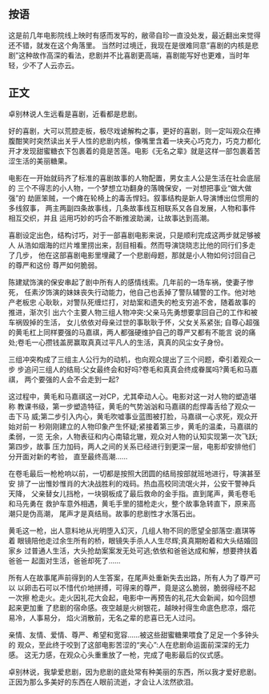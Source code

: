 ## 按语

这是前几年电影院线上映时有感而发写的，敝帚自珍一直没处发，最近翻出来觉得还不错，就发在这个角落里。
当然时过境迁，我现在是很难同意“喜剧的内核是悲剧”这种故作高深的看法，悲剧并不比喜剧更高端，喜剧能写好也更难，当时年轻，少不了人云亦云。

## 正文

卓别林说人生远看是喜剧，近看都是悲剧。</br>

好的喜剧，大可以荒腔走板，极尽戏谑解构之事，更好的喜剧，则一定叫观众在捧腹酣笑时突然读出关乎人性的悲剧内核，像嘴里含着一块夹心巧克力，巧克力都化开才发现甜蜜糖衣下包裹着的竟是苦莲。电影《无名之辈》就是这样一部包裹着苦涩生活的美丽糖果。

电影在一开始就码齐了标准的喜剧故事的人物配置，男女主人公是生活在社会底层的 三个不得志的小人物，一个梦想立功翻身的落魄保安，一对想把事业“做大做强”的 劫匪笨贼，一个瘫在轮椅上的毒舌悍妇。叙事结构是新人导演博出位惯用的多线叙事， 两主两副四条故事线，几条故事线互相联系又各自发展，人物和事件相互交织，并且 运用巧妙的巧合不断推波助澜，让故事达到高潮。

喜剧设定出色，结构讨巧，对于一部喜剧电影来说，只是顺利完成这两步就足够被人 从浩如烟海的烂片堆里捞出来，刮目相看。然而导演饶晓志比他的同行们多走了几步， 他在这部喜剧电影里埋藏了一个悲剧母题，那就是小人物如何讨回自己的尊严和这份 尊严如何脆弱。

陈建斌饰演的保安串起了剧中所有人的感情线索。几年前的一场车祸，使妻子惨死， 任素汐饰演的妹妹丧失行动能力，他自己也丢掉了警队辅警的工作。他对地产老板忠 心耿耿，对警队死缠烂打，对劫案和遗失的枪支穷追不舍，随着故事的推进，渐次引 出六个主要人物三组人物冲突:父亲马先勇想要拿回自己的工作和被车祸毁掉的生活， 女儿依依对母亲过世的事耿耿于怀，父女关系紧张; 自尊心超强的黄毛杠上同样要强的马嘉祺，两人都强硬维护自己的尊严又都有不能言 说的痛处;卷毛一心攒钱盖房赢取真真过平凡人的生活，真真的风尘女子身份。

三组冲突构成了三组主人公行为的动机，也向观众提出了三个问题，牵引着观众一步 步追问三组人的结局:父女最终会和好吗?卷毛和真真会终成眷属吗?黄毛和马嘉祺， 两个要强的人会不会走到一起?

这过程中，黄毛和马嘉祺这一对CP，尤其牵动人心。电影对这一对人物的塑造堪称 教课书级，第一步塑造特征，黄毛的气势汹汹和马嘉祺的彪悍毒舌给了观众一击下马 威;第二步引入内心，黄毛吹嘘事业蓝图被打脸，马嘉祺一心求死，观众开始对前一 秒刚刚建立的人物印象产生怀疑;紧接着第三步，黄毛的温柔，马嘉祺的柔弱，一览 无余，人物表征和内心南辕北辙，观众对人物的认知实现第一次飞跃;第四步，故事 压力加码，两人之间的关系已经进行到更深一层，电影却安排他们分开面对新的考验， 直至最终高潮......

在卷毛最后一枪枪响以前，一切都是按照大团圆的结局按部就班地进行，导演甚至安
排了一出惟妙惟肖的大决战胜利的戏码。热血高校同流氓火并，公安干警神兵天降，
父亲替女儿挡枪，一块钢板成了最后救命的金手指。直到尾声，黄毛卷毛和马先勇在
救护车意外相遇，黄毛手里的猎枪走火，整个故事急转直下，原来高潮只是伪高潮，
尾声才是真结局。故事的悲剧性才水落石出。

黄毛这一枪，出人意料地从光明堕入幻灭，几组人物不同的愿望全部落空:嘉琪等着
眼镜陪他走过余生所有的桥，眼镜失手杀人人生尽辉;真真期盼着和大头结婚回家乡
过普通人生活，大头抢劫案案发无处可逃;依依和爸爸达成和解，想要搀扶着爸爸一
起面对生活，爸爸却死了......

所有人在故事尾声前得到的人生答案，在尾声处重新失去出路，所有人为了尊严可以 以卵击石可以不惜代价地拼搏，可得来的尊严，竟是这么脆弱，脆弱得经不起一次擦 枪走火。走火因礼花大会起，电影中一再预告的礼花大会新闻，如今回想起来更加重 了悲剧的宿命感。夜空越是火树银花，越映衬得生命底色悲凉，烟花易冷，人事易分， 焰火消散前，无名之辈的悲喜已无人过问。

亲情、友情、爱情、尊严、希望和宽容......被这些甜蜜糖果喂食了足足一个多钟头的
观众，至此终于咬到了这部电影苦涩的“夹心”:人在悲剧命运面前深深的无力感。
这无力感，在观众心头重重放了一枪，完成了电影最后的仪式感。

卓别林说，我挚爱悲剧，因为悲剧的底处常有种美丽的东西，所以我才爱好悲剧。
正因为那么多美好的东西在人眼前流逝，才会让人泫然欲泪。